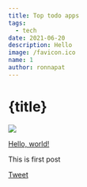 ```yaml
---
title: Top todo apps
tags:
  - tech
date: 2021-06-20
description: Hello
image: /favicon.ico
name: 1
author: ronnapat
---
```

<meta property="fb:app_id" content="1210970696063565" />

# {title}

![]({image})

<a href="http://ronnapat.com/" target="_blank">Hello, world!</a>

This is first post

<a href="https://twitter.com/intent/tweet?text=ระบบโทรศัพท์บ้านในยุคของอินเทอร์เน็ต%20via%20@ronnapatp" class="twitter-share-button list-inline-item">Tweet</a>
<div class="line-it-button" data-lang="en" data-type="share-a" data-env="REAL" data-url="https://developers.line.biz/en/docs/line-social-plugins/install-guide/using-line-share-buttons/#using-official-line-icons" data-color="default" data-size="small" data-count="false" data-ver="3" style="display: none;"></div>
<div class="fb-like" data-href="https://ronnapat.com/blog/posts/1" data-width="" data-layout="standard" data-action="like" data-size="small" data-share="true"></div>
<div class="fb-comments" data-href="https://ronnapat.com/blog/posts" data-width="100%" data-numposts="5"></div>
<head>
		<meta property="fb:app_id" content="1210970696063565" />
</head>